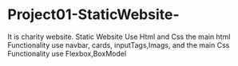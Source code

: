 # Project01-StaticWebsite-
It is charity website. Static Website Use Html and Css the main html Functionality use navbar, cards,  inputTags,Imags,  and the main Css Functionality use  Flexbox,BoxModel  
